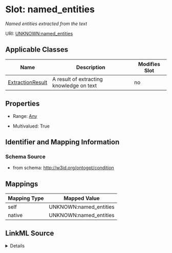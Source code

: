 

# Slot: named_entities


_Named entities extracted from the text_



URI: [UNKNOWN:named_entities](UNKNOWN:named_entities)



<!-- no inheritance hierarchy -->





## Applicable Classes

| Name | Description | Modifies Slot |
| --- | --- | --- |
| [ExtractionResult](ExtractionResult.md) | A result of extracting knowledge on text |  no  |







## Properties

* Range: [Any](Any.md)

* Multivalued: True





## Identifier and Mapping Information







### Schema Source


* from schema: http://w3id.org/ontogpt/condition




## Mappings

| Mapping Type | Mapped Value |
| ---  | ---  |
| self | UNKNOWN:named_entities |
| native | UNKNOWN:named_entities |




## LinkML Source

<details>
```yaml
name: named_entities
description: Named entities extracted from the text
from_schema: http://w3id.org/ontogpt/condition
rank: 1000
alias: named_entities
owner: ExtractionResult
domain_of:
- ExtractionResult
range: Any
multivalued: true
inlined: true
inlined_as_list: true

```
</details>
